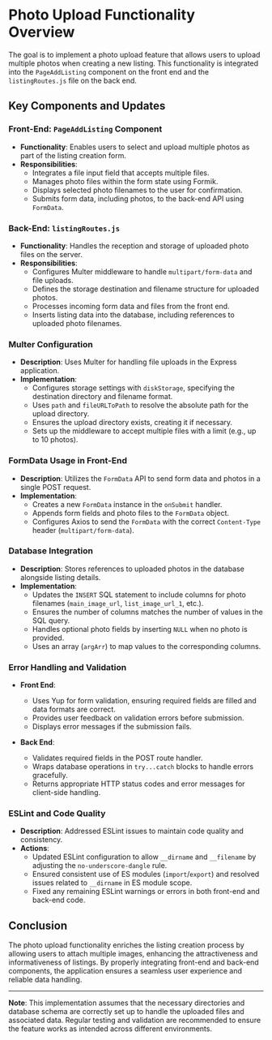 # Photo Upload Functionality Overview

The goal is to implement a photo upload feature that allows users to upload multiple photos when creating a new listing. This functionality is integrated into the `PageAddListing` component on the front end and the `listingRoutes.js` file on the back end.

## Key Components and Updates

### Front-End: `PageAddListing` Component

- **Functionality**: Enables users to select and upload multiple photos as part of the listing creation form.
- **Responsibilities**:
  - Integrates a file input field that accepts multiple files.
  - Manages photo files within the form state using Formik.
  - Displays selected photo filenames to the user for confirmation.
  - Submits form data, including photos, to the back-end API using `FormData`.

### Back-End: `listingRoutes.js`

- **Functionality**: Handles the reception and storage of uploaded photo files on the server.
- **Responsibilities**:
  - Configures Multer middleware to handle `multipart/form-data` and file uploads.
  - Defines the storage destination and filename structure for uploaded photos.
  - Processes incoming form data and files from the front end.
  - Inserts listing data into the database, including references to uploaded photo filenames.

### Multer Configuration

- **Description**: Uses Multer for handling file uploads in the Express application.
- **Implementation**:
  - Configures storage settings with `diskStorage`, specifying the destination directory and filename format.
  - Uses `path` and `fileURLToPath` to resolve the absolute path for the upload directory.
  - Ensures the upload directory exists, creating it if necessary.
  - Sets up the middleware to accept multiple files with a limit (e.g., up to 10 photos).

### FormData Usage in Front-End

- **Description**: Utilizes the `FormData` API to send form data and photos in a single POST request.
- **Implementation**:
  - Creates a new `FormData` instance in the `onSubmit` handler.
  - Appends form fields and photo files to the `FormData` object.
  - Configures Axios to send the `FormData` with the correct `Content-Type` header (`multipart/form-data`).

### Database Integration

- **Description**: Stores references to uploaded photos in the database alongside listing details.
- **Implementation**:
  - Updates the `INSERT` SQL statement to include columns for photo filenames (`main_image_url`, `list_image_url_1`, etc.).
  - Ensures the number of columns matches the number of values in the SQL query.
  - Handles optional photo fields by inserting `NULL` when no photo is provided.
  - Uses an array (`argArr`) to map values to the corresponding columns.

### Error Handling and Validation

- **Front End**:

  - Uses Yup for form validation, ensuring required fields are filled and data formats are correct.
  - Provides user feedback on validation errors before submission.
  - Displays error messages if the submission fails.

- **Back End**:
  - Validates required fields in the POST route handler.
  - Wraps database operations in `try...catch` blocks to handle errors gracefully.
  - Returns appropriate HTTP status codes and error messages for client-side handling.

### ESLint and Code Quality

- **Description**: Addressed ESLint issues to maintain code quality and consistency.
- **Actions**:
  - Updated ESLint configuration to allow `__dirname` and `__filename` by adjusting the `no-underscore-dangle` rule.
  - Ensured consistent use of ES modules (`import`/`export`) and resolved issues related to `__dirname` in ES module scope.
  - Fixed any remaining ESLint warnings or errors in both front-end and back-end code.

## Conclusion

The photo upload functionality enriches the listing creation process by allowing users to attach multiple images, enhancing the attractiveness and informativeness of listings. By properly integrating front-end and back-end components, the application ensures a seamless user experience and reliable data handling.

---

**Note**: This implementation assumes that the necessary directories and database schema are correctly set up to handle the uploaded files and associated data. Regular testing and validation are recommended to ensure the feature works as intended across different environments.

